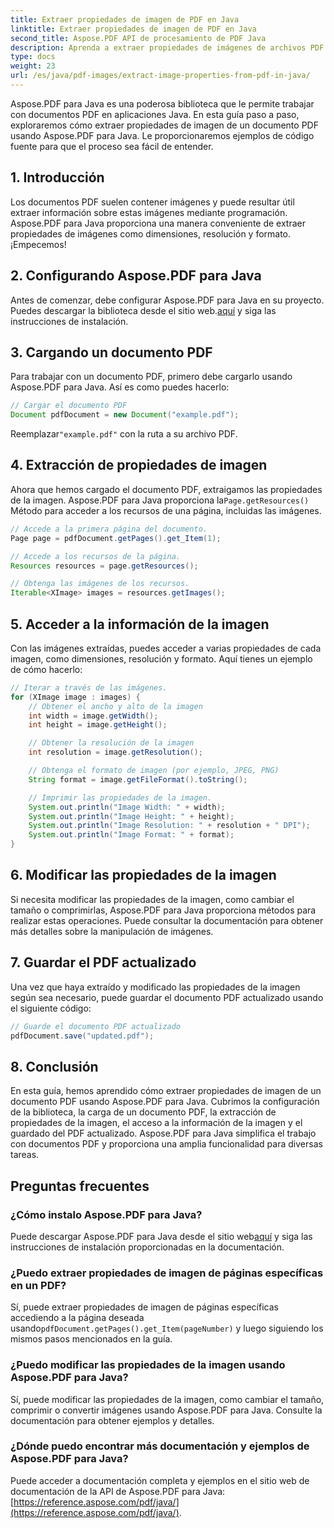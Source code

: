 ```yaml
---
title: Extraer propiedades de imagen de PDF en Java
linktitle: Extraer propiedades de imagen de PDF en Java
second_title: Aspose.PDF API de procesamiento de PDF Java
description: Aprenda a extraer propiedades de imágenes de archivos PDF en Java usando Aspose.PDF para Java. Guía paso a paso con código fuente. ¡Mejore sus habilidades de procesamiento de PDF hoy!
type: docs
weight: 23
url: /es/java/pdf-images/extract-image-properties-from-pdf-in-java/
---
```


Aspose.PDF para Java es una poderosa biblioteca que le permite trabajar con documentos PDF en aplicaciones Java. En esta guía paso a paso, exploraremos cómo extraer propiedades de imagen de un documento PDF usando Aspose.PDF para Java. Le proporcionaremos ejemplos de código fuente para que el proceso sea fácil de entender.

## 1. Introducción

Los documentos PDF suelen contener imágenes y puede resultar útil extraer información sobre estas imágenes mediante programación. Aspose.PDF para Java proporciona una manera conveniente de extraer propiedades de imágenes como dimensiones, resolución y formato. ¡Empecemos!

## 2. Configurando Aspose.PDF para Java

 Antes de comenzar, debe configurar Aspose.PDF para Java en su proyecto. Puedes descargar la biblioteca desde el sitio web.[aquí](https://releases.aspose.com/pdf/java/) y siga las instrucciones de instalación.

## 3. Cargando un documento PDF

Para trabajar con un documento PDF, primero debe cargarlo usando Aspose.PDF para Java. Así es como puedes hacerlo:

```java
// Cargar el documento PDF
Document pdfDocument = new Document("example.pdf");
```

 Reemplazar`"example.pdf"` con la ruta a su archivo PDF.

## 4. Extracción de propiedades de imagen

 Ahora que hemos cargado el documento PDF, extraigamos las propiedades de la imagen. Aspose.PDF para Java proporciona la`Page.getResources()` Método para acceder a los recursos de una página, incluidas las imágenes.

```java
// Accede a la primera página del documento.
Page page = pdfDocument.getPages().get_Item(1);

// Accede a los recursos de la página.
Resources resources = page.getResources();

// Obtenga las imágenes de los recursos.
Iterable<XImage> images = resources.getImages();
```

## 5. Acceder a la información de la imagen

Con las imágenes extraídas, puedes acceder a varias propiedades de cada imagen, como dimensiones, resolución y formato. Aquí tienes un ejemplo de cómo hacerlo:

```java
// Iterar a través de las imágenes.
for (XImage image : images) {
    // Obtener el ancho y alto de la imagen
    int width = image.getWidth();
    int height = image.getHeight();

    // Obtener la resolución de la imagen
    int resolution = image.getResolution();

    // Obtenga el formato de imagen (por ejemplo, JPEG, PNG)
    String format = image.getFileFormat().toString();

    // Imprimir las propiedades de la imagen.
    System.out.println("Image Width: " + width);
    System.out.println("Image Height: " + height);
    System.out.println("Image Resolution: " + resolution + " DPI");
    System.out.println("Image Format: " + format);
}
```

## 6. Modificar las propiedades de la imagen

Si necesita modificar las propiedades de la imagen, como cambiar el tamaño o comprimirlas, Aspose.PDF para Java proporciona métodos para realizar estas operaciones. Puede consultar la documentación para obtener más detalles sobre la manipulación de imágenes.

## 7. Guardar el PDF actualizado

Una vez que haya extraído y modificado las propiedades de la imagen según sea necesario, puede guardar el documento PDF actualizado usando el siguiente código:

```java
// Guarde el documento PDF actualizado
pdfDocument.save("updated.pdf");
```

## 8. Conclusión

En esta guía, hemos aprendido cómo extraer propiedades de imagen de un documento PDF usando Aspose.PDF para Java. Cubrimos la configuración de la biblioteca, la carga de un documento PDF, la extracción de propiedades de la imagen, el acceso a la información de la imagen y el guardado del PDF actualizado. Aspose.PDF para Java simplifica el trabajo con documentos PDF y proporciona una amplia funcionalidad para diversas tareas.

## Preguntas frecuentes

### ¿Cómo instalo Aspose.PDF para Java?

 Puede descargar Aspose.PDF para Java desde el sitio web[aquí](https://releases.aspose.com/pdf/java/) y siga las instrucciones de instalación proporcionadas en la documentación.

### ¿Puedo extraer propiedades de imagen de páginas específicas en un PDF?

Sí, puede extraer propiedades de imagen de páginas específicas accediendo a la página deseada usando`pdfDocument.getPages().get_Item(pageNumber)` y luego siguiendo los mismos pasos mencionados en la guía.

### ¿Puedo modificar las propiedades de la imagen usando Aspose.PDF para Java?

Sí, puede modificar las propiedades de la imagen, como cambiar el tamaño, comprimir o convertir imágenes usando Aspose.PDF para Java. Consulte la documentación para obtener ejemplos y detalles.

### ¿Dónde puedo encontrar más documentación y ejemplos de Aspose.PDF para Java?

 Puede acceder a documentación completa y ejemplos en el sitio web de documentación de la API de Aspose.PDF para Java:[https://reference.aspose.com/pdf/java/](https://reference.aspose.com/pdf/java/).
